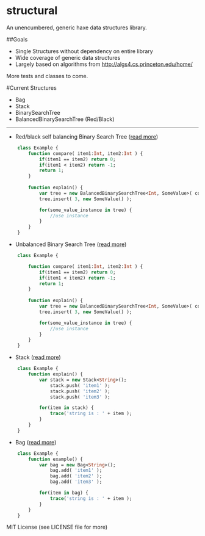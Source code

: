 structural
==========

An unencumbered, generic haxe data structures library.


##Goals

- Single Structures without dependency on entire library
- Wide coverage of generic data structures 
- Largely based on algorithms from http://algs4.cs.princeton.edu/home/

More tests and classes to come.

#Current Structures

- Bag
- Stack
- BinarySearchTree
- BalancedBinarySearchTree (Red/Black)
  
 ---
 
- Red/black self balancing Binary Search Tree ([read more](http://algs4.cs.princeton.edu/33balanced/))

```haxe
	class Example {
		function compare( item1:Int, item2:Int ) {
			if(item1 == item2) return 0;
			if(item1 < item2) return -1;
			return 1;
		}
		
		function explain() {
			var tree = new BalancedBinarySearchTree<Int, SomeValue>( compare );
			tree.insert( 3, new SomeValue() );

			for(some_value_instance in tree) {
				//use instance
			}
		}
	}
```

- Unbalanced Binary Search Tree ([read more](http://algs4.cs.princeton.edu/32bst/))

```haxe
	class Example {

		function compare( item1:Int, item2:Int ) {
			if(item1 == item2) return 0;
			if(item1 < item2) return -1;
			return 1;
		}
		
		function explain() {
			var tree = new BalancedBinarySearchTree<Int, SomeValue>( compare );
			tree.insert( 3, new SomeValue() );

			for(some_value_instance in tree) {
				//use instance
			}
		}
	}
```

- Stack ([read more](http://algs4.cs.princeton.edu/13stacks/))

```haxe
	class Example {
		function explain() {
			var stack = new Stack<String>();
				stack.push( 'item1' );
				stack.push( 'item2' );
				stack.push( 'item3' );

			for(item in stack) {
				trace('string is : ' + item );
			}
		}
	}
```

- Bag ([read more](http://algs4.cs.princeton.edu/13stacks/))

```haxe
	class Example {
		function example() {
			var bag = new Bag<String>();
				bag.add( 'item1' );
				bag.add( 'item2' );
				bag.add( 'item3' );

			for(item in bag) {
				trace('string is : ' + item );
			}
		}
	}
```


MIT License (see LICENSE file for more)

